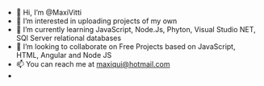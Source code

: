 - 👋 Hi, I’m @MaxiVitti
- 👀 I’m interested in uploading projects of my own
- 🌱 I’m currently learning JavaScript, Node.Js, Phyton, Visual Studio NET, SQl Server relational databases
- 💞️ I’m looking to collaborate on Free Projects based on JavaScript, HTML, Angular and Node JS
- 📫 You can reach me at maxiqui@hotmail.com
- 

<!---
MaxiVitti/MaxiVitti is a ✨ special ✨ repository because its `README.md` (this file) appears on your GitHub profile.
You can click the Preview link to take a look at your changes.
--->
